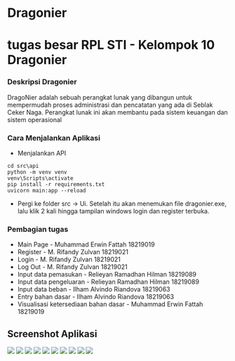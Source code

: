 # Dragonier

<h1>
tugas besar RPL STI - Kelompok 10
Dragonier
</h1>

### Deskripsi Dragonier

DragoNier adalah sebuah perangkat lunak yang dibangun untuk mempermudah proses administrasi dan pencatatan yang ada di Seblak Ceker Naga. Perangkat lunak ini akan membantu pada sistem keuangan dan sistem operasional

### Cara Menjalankan Aplikasi

- Menjalankan API

```
cd src\api
python -m venv venv
venv\Scripts\activate
pip install -r requirements.txt
uvicorn main:app --reload
```

- Pergi ke folder src -> Ui. Setelah itu akan menemukan file dragonier.exe, lalu klik 2 kali hingga tampilan windows login dan register terbuka.

### Pembagian tugas

- Main Page - Muhammad Erwin Fattah 18219019
- Register - M. Rifandy Zulvan 18219021
- Login - M. Rifandy Zulvan 18219021
- Log Out - M. Rifandy Zulvan 18219021
- Input data pemasukan - Relieyan Ramadhan Hilman 18219089
- Input data pengeluaran - Relieyan Ramadhan Hilman 18219089
- Input data beban - Ilham Alvindo Riandova 18219063
- Entry bahan dasar - Ilham Alvindo Riandova 18219063
- Visualisasi ketersediaan bahan dasar - Muhammad Erwin Fattah 18219019

## Screenshot Aplikasi

![](/doc/login-page.jpg)
![](/doc/register-page.jpg)
![](/doc/dashboard.jpg)
![](/doc/input-bahan-dasar-page.jpg)
![](/doc/input-data-beban-page.jpg)
![](/doc/input-data-pemasukan-page.jpg)
![](/doc/input-data-pengeluaran.jpg)
![](/doc/pengolahan-data-keuangan-page.jpg)
![](/doc/pengolahan-data-laba-rugi-page.jpg)
![](/doc/visualisasi-data-bahan-dasar-page.jpg)
